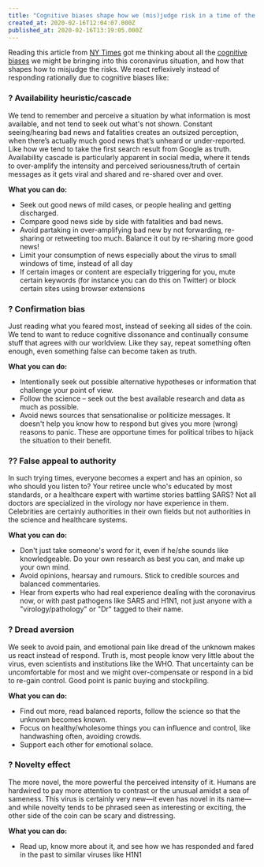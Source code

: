 ```yaml
---
title: "Cognitive biases shape how we (mis)judge risk in a time of the coronavirus"
created_at: 2020-02-16T12:04:07.000Z
published_at: 2020-02-16T13:19:05.000Z
---
```

Reading this article from [NY Times](https://www.nytimes.com/2020/02/13/world/asia/coronavirus-risk-interpreter.html?referringSource=articleShare) got me thinking about all the [cognitive biases](https://medium.com/better-humans/cognitive-bias-cheat-sheet-55a472476b18) we might be bringing into this coronavirus situation, and how that shapes how to misjudge the risks. We react reflexively instead of responding rationally due to cognitive biases like:

  

### **? Availability heuristic/cascade**

We tend to remember and perceive a situation by what information is most available, and not tend to seek out what's not shown. Constant seeing/hearing bad news and fatalities creates an outsized perception, when there’s actually much good news that’s unheard or under-reported. Like how we tend to take the first search result from Google as truth. Availability cascade is particularly apparent in social media, where it tends to over-amplify the intensity and perceived seriousness/truth of certain messages as it gets viral and shared and re-shared over and over. 

  

**What you can do:** 

*   Seek out good news of mild cases, or people healing and getting discharged.
*   Compare good news side by side with fatalities and bad news.
*   Avoid partaking in over-amplifying bad new by not forwarding, re-sharing or retweeting too much. Balance it out by re-sharing more good news!
*   Limit your consumption of news especially about the virus to small windows of time, instead of all day
*   If certain images or content are especially triggering for you, mute certain keywords (for instance you can do this on Twitter) or block certain sites using browser extensions

  

### **? Confirmation bias**

Just reading what you feared most, instead of seeking all sides of the coin. We tend to want to reduce cognitive dissonance and continually consume stuff that agrees with our worldview. Like they say, repeat something often enough, even something false can become taken as truth. 

  

**What you can do:** 

*   Intentionally seek out possible alternative hypotheses or information that challenge your point of view. 
*   Follow the science – seek out the best available research and data as much as possible.
*   Avoid news sources that sensationalise or politicize messages. It doesn't help you know how to respond but gives you more (wrong) reasons to panic. These are opportune times for political tribes to hijack the situation to their benefit.

  

### **?‍? False appeal to authority** 

In such trying times, everyone becomes a expert and has an opinion, so who should you listen to? Your retiree uncle who's educated by most standards, or a healthcare expert with wartime stories battling SARS? Not all doctors are specialized in the virology nor have experience in them. Celebrities are certainly authorities in their own fields but not authorities in the science and healthcare systems.

  

**What you can do:**

*   Don't just take someone's word for it, even if he/she sounds like knowledgeable. Do your own research as best you can, and make up your own mind.
*   Avoid opinions, hearsay and rumours. Stick to credible sources and balanced commentaries. 
*   Hear from experts who had real experience dealing with the coronavirus now, or with past pathogens like SARS and H1N1, not just anyone with a "virology/pathology" or "Dr" tagged to their name. 

  

### **? Dread aversion**

We seek to avoid pain, and emotional pain like dread of the unknown makes us react instead of respond. Truth is, most people know very little about the virus, even scientists and institutions like the WHO. That uncertainty can be uncomfortable for most and we might over-compensate or respond in a bid to re-gain control. Good point is panic buying and stockpiling.

**What you can do:** 

*   Find out more, read balanced reports, follow the science so that the unknown becomes known.
*   Focus on healthy/wholesome things you can influence and control, like handwashing often, avoiding crowds.
*   Support each other for emotional solace.

  

### **? Novelty effect**

The more novel, the more powerful the perceived intensity of it. Humans are hardwired to pay more attention to contrast or the unusual amidst a sea of sameness. This virus is certainly very new—it even has novel in its name—and while novelty tends to be phrased seen as interesting or exciting, the other side of the coin can be scary and distressing. 

  

**What you can do:** 

*   Read up, know more about it, and see how we has responded and fared in the past to similar viruses like H1N1
